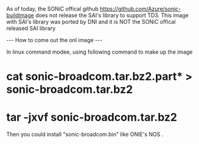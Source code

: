 As of today, the SONiC offical github <https://github.com/Azure/sonic-buildimage> does not release the SAI's library to support TD3. This image with SAI's library was ported by DNI and it is NOT the SONiC offical released SAI library


--- How to come out the onl image ---

In linux command modee, using following command to make up the image

# cat sonic-broadcom.tar.bz2.part* > sonic-broadcom.tar.bz2

# tar -jxvf sonic-broadcom.tar.bz2

Then you could install "sonic-broadcom.bin" like ONIE's NOS .
